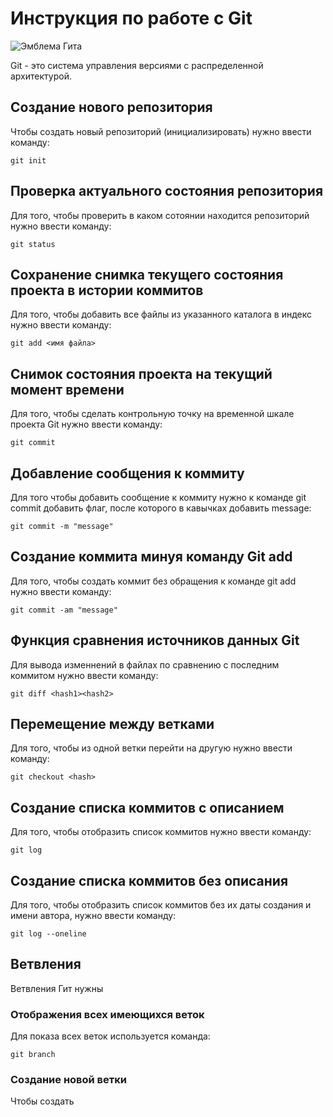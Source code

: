 # Инструкция по работе с Git

![Эмблема Гита](picture.jpg)

Git - это система управления версиями с распределенной архитектурой.

## Создание нового репозитория

Чтобы создать новый репозиторий (инициализировать) нужно ввести команду:

    git init

## Проверка актуального состояния репозитория

Для того, чтобы проверить в каком сотоянии находится репозиторий нужно ввести команду:

    git status

## Сохранение снимка текущего состояния проекта в истории коммитов

Для того, чтобы добавить все файлы из указанного каталога в индекс нужно ввести команду:

    git add <имя файла>

## Снимок состояния проекта на текущий момент времени

Для того, чтобы сделать контрольную точку на временной шкале проекта Git нужно ввести команду:

    git commit

## Добавление сообщения к коммиту

Для того чтобы добавить сообщение к коммиту нужно к команде git commit добавить флаг, после которого в кавычках добавить message:

    git commit -m "message"

## Создание коммита минуя команду Git add

Для того, чтобы создать коммит без обращения к команде git add нужно ввести команду:

    git commit -am "message"

## Функция сравнения источников данных Git

Для вывода изменнений в файлах по сравнению с последним коммитом нужно ввести команду:

    git diff <hash1><hash2>

## Перемещение между ветками

Для того, чтобы из одной ветки перейти на другую нужно ввести команду:

    git checkout <hash>

## Создание списка коммитов с описанием

Для того, чтобы отобразить список коммитов нужно ввести команду:

    git log

## Создание списка коммитов без описания 

Для того, чтобы отобразить список коммитов без их даты создания и имени автора, нужно ввести команду:

    git log --oneline

## Ветвления

Ветвления  Гит нужны

### Отображения всех имеющихся веток

Для показа всех веток используется команда:

    git branch
    
### Создание новой ветки

Чтобы создать